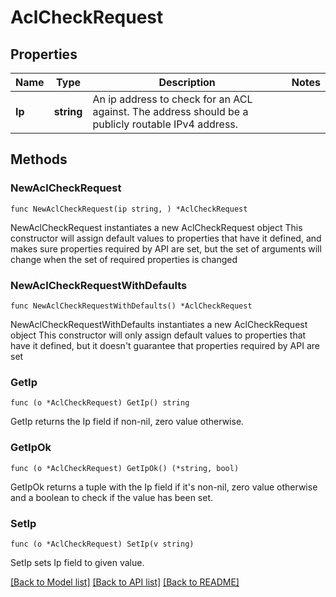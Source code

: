 # AclCheckRequest

## Properties

Name | Type | Description | Notes
------------ | ------------- | ------------- | -------------
**Ip** | **string** | An ip address to check for an ACL against. The address should be a publicly routable IPv4 address. | 

## Methods

### NewAclCheckRequest

`func NewAclCheckRequest(ip string, ) *AclCheckRequest`

NewAclCheckRequest instantiates a new AclCheckRequest object
This constructor will assign default values to properties that have it defined,
and makes sure properties required by API are set, but the set of arguments
will change when the set of required properties is changed

### NewAclCheckRequestWithDefaults

`func NewAclCheckRequestWithDefaults() *AclCheckRequest`

NewAclCheckRequestWithDefaults instantiates a new AclCheckRequest object
This constructor will only assign default values to properties that have it defined,
but it doesn't guarantee that properties required by API are set

### GetIp

`func (o *AclCheckRequest) GetIp() string`

GetIp returns the Ip field if non-nil, zero value otherwise.

### GetIpOk

`func (o *AclCheckRequest) GetIpOk() (*string, bool)`

GetIpOk returns a tuple with the Ip field if it's non-nil, zero value otherwise
and a boolean to check if the value has been set.

### SetIp

`func (o *AclCheckRequest) SetIp(v string)`

SetIp sets Ip field to given value.



[[Back to Model list]](../README.md#documentation-for-models) [[Back to API list]](../README.md#documentation-for-api-endpoints) [[Back to README]](../README.md)


